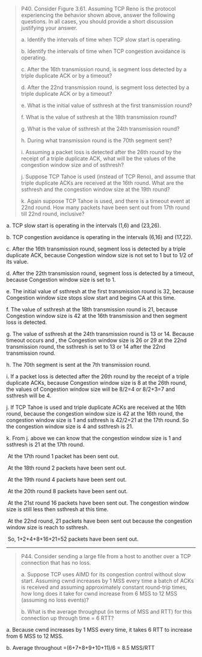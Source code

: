 > P40. Consider Figure 3.61. Assuming TCP Reno is the protocol experiencing the  behavior shown above, answer the following questions. In all cases, you  should provide a short discussion justifying your answer. 
>
> a. Identify the intervals of time when TCP slow start is operating. 
>
> b. Identify the intervals of time when TCP congestion avoidance is operating. 
>
> c. After the 16th transmission round, is segment loss detected by a triple  duplicate ACK or by a timeout? 
>
> d. After the 22nd transmission round, is segment loss detected by a triple  duplicate ACK or by a timeout?
>
> e. What is the initial value of ssthresh at the first transmission round? 
>
> f. What is the value of ssthresh at the 18th transmission round? 
>
> g. What is the value of ssthresh at the 24th transmission round? 
>
> h. During what transmission round is the 70th segment sent? 
>
> i. Assuming a packet loss is detected after the 26th round by the receipt of  a triple duplicate ACK, what will be the values of the congestion window  size and of ssthresh? 
>
> j. Suppose TCP Tahoe is used (instead of TCP Reno), and assume that triple  duplicate ACKs are received at the 16th round. What are the ssthresh and the congestion window size at the 19th round? 
>
> k. Again suppose TCP Tahoe is used, and there is a timeout event at  22nd round. How many packets have been sent out from 17th round till  22nd round, inclusive?

a. TCP slow start is operating in the intervals (1,6) and (23,26).

b. TCP congestion avoidance is operating in the intervals (6,16) and (17,22).

c. After the 16th transmission round, segment loss is detected by a triple duplicate ACK, because Congestion window size is not set to 1 but to 1/2 of its value.

d. After the 22th transmission round, segment loss is detected by a timeout, because Congestion window size is set to 1.

e. The initial value of ssthresh at the first transmission round is 32, because Congestion window size stops slow start and begins CA at this time.

f. The value of ssthresh at the 18th transmission round is 21, because Congestion window size is 42 at the 16th transmission and then segment loss is detected. 

g. The value of ssthresh at the 24th transmission round is 13 or 14. Because timeout occurs and , the Congestion window size is 26 or 29 at the 22nd transmission round, the ssthresh is set to 13 or 14 after the 22nd transmission round.

h. The 70th segment is sent at the 7th transmission round.

i. If a packet loss is detected after the 26th round by the receipt of a triple duplicate ACKs, because Congestion window size is 8 at the 26th round, the values of Congestion window size will be 8/2=4 or 8/2+3=7 and ssthresh will be 4.

j. If TCP Tahoe is used and triple  duplicate ACKs are received at the 16th round, because the congestion window size is 42 at the 16th round, the congestion window size is 1 and ssthresh is 42/2=21 at the 17th round. So the congestion window size is 4 and ssthresh is 21.

k. From j. above we can know that the congestion window size is 1 and ssthresh is 21 at the 17th round. 

​	At the 17th round 1 packet has been sent out.

​	At the 18th round 2 packets have been sent out.

​	At the 19th round 4 packets have been sent out.

​	At the 20th round 8 packets have been sent out.

​	At the 21st round 16 packets have been sent out. The congestion window size is still less then ssthresh at this time.

​	At the 22nd round, 21 packets have been sent out because the congestion window size is reach to ssthresh.

​	So, 1+2+4+8+16+21=52 packets have been sent out.

***

> P44. Consider sending a large file from a host to another over a TCP connection  that has no loss. 
>
> a. Suppose TCP uses AIMD for its congestion control without slow start.  Assuming cwnd increases by 1 MSS every time a batch of ACKs is  received and assuming approximately constant round-trip times, how long  does it take for cwnd increase from 6 MSS to 12 MSS (assuming no loss  events)? 
>
> b. What is the average throughput (in terms of MSS and RTT) for this connection up through time = 6 RTT?

a. Because cwnd increases by 1 MSS every time, it takes 6 RTT to increase from 6 MSS to 12 MSS.

b. Average throughout =(6+7+8+9+10+11)/6 = 8.5 MSS/RTT

